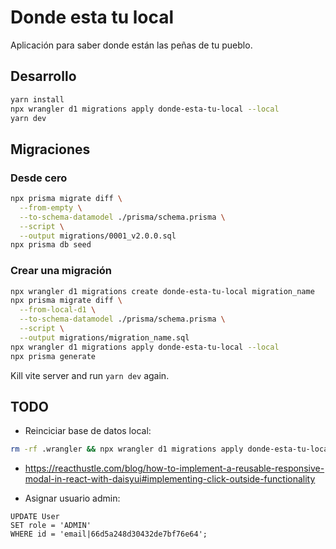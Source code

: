# Donde esta tu local

Aplicación para saber donde están las peñas de tu pueblo.

## Desarrollo

```bash
yarn install
npx wrangler d1 migrations apply donde-esta-tu-local --local
yarn dev
```

## Migraciones

### Desde cero

```bash
npx prisma migrate diff \
  --from-empty \
  --to-schema-datamodel ./prisma/schema.prisma \
  --script \
  --output migrations/0001_v2.0.0.sql
npx prisma db seed
```

### Crear una migración

```bash
npx wrangler d1 migrations create donde-esta-tu-local migration_name
npx prisma migrate diff \
  --from-local-d1 \
  --to-schema-datamodel ./prisma/schema.prisma \
  --script \
  --output migrations/migration_name.sql
npx wrangler d1 migrations apply donde-esta-tu-local --local
npx prisma generate
```

Kill vite server and run `yarn dev` again.

## TODO

- Reinciciar base de datos local:

```bash
rm -rf .wrangler && npx wrangler d1 migrations apply donde-esta-tu-local --local && npx prisma db seed
```

- https://reacthustle.com/blog/how-to-implement-a-reusable-responsive-modal-in-react-with-daisyui#implementing-click-outside-functionality

- Asignar usuario admin:

```sqlite
UPDATE User
SET role = 'ADMIN'
WHERE id = 'email|66d5a248d30432de7bf76e64';
```
